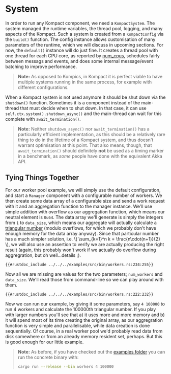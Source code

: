 # System

In order to run any Kompact component, we need a `KompactSystem`. The system managed the runtime variables, the thread pool, logging, and many aspects of the Kompact. Such a system is created from a `KompactConfig` via the `build()` function. The config instance allows customisation of many parameters of the runtime, which we will discuss in upcoming sections. For now, the `default()` instance will do just fine.  It creates a thread pool with one thread for each CPU core, as reported by [num_cpus](https://crates.io/crates/num_cpus), schedules fairly between messags and events, and does some internal message/event batching to improve performance.

> **Note:** As opposed to Kompics, in Kompact it is perfect viable to have multiple systems running in the same process, for example with different configurations.

When a Kompact system is not used anymore it should be shut down via the `shutdown()` function. Sometimes it is a component instead of the main-thread that must decide when to shut down. In that case, it can use `self.ctx.system().shutdown_async()` and the main-thread can wait for this complete with `await_termination()`. 

> **Note:** Neither `shutdown_async()` nor `await_termination()` has a particularly efficient implementation, as this should be a relatively rare thing to do in the lifetime of a Kompact system, and thus doesn't warrant optimisation at this point. That also means, though, that `await_termination()` should definitely **not** be used as a timing marker in a benchmark, as *some* people have done with the equivalent Akka API.

## Tying Things Together

For our worker pool example, we will simply use the default configuration, and start a `Manager` component with a configurable number of workers. We then create some data array of a configurable size and send a work request with it and an aggregation function to the manager instance. We'll use simple addition with overflow as our aggregation function, which means our neutral element is `0u64`. The data array we'll generate is simply the integers from `1` to `data_size`, which means our aggregate will actually calculate a [triangular number](https://en.wikipedia.org/wiki/Triangular_number) (modulo overflows, for which we probably don't have enough memory for the data array anyway). Since that particular number has a much simpler solution, i.e. \\( \sum_{k=1}^n k = \frac{n\cdot(n+1)}{2} \\), we will also use an assertion to verify we are actually producing the right result (again, this probably won't work if we actually do overflow during aggregration, but oh well...details ;).

```rust,edition2018,no_run,noplaypen
{{#rustdoc_include ../../../examples/src/bin/workers.rs:234:255}}
```

Now all we are missing are values for the two parameters; `num_workers` and `data_size`. We'll read those from command-line so we can play around with them.

```rust,edition2018,no_run,noplaypen
{{#rustdoc_include ../../../examples/src/bin/workers.rs:222:232}}
```

Now we can run our example, by giving it some parameters, say `4 100000` to run 4 workers and calculate the 100000th triangular number. If you play with larger numbers you'll see that a) it uses more and more memory and b) it will spend most of its time creating the original array, as our aggregration function is very simple and parallelisable, while data creation is done sequentially. Of course, in a real worker pool we'd probably read data from disk somewhere or from an already memory resident set, perhaps. But this is good enough for our little example.

> **Note:** As before, if you have checked out the [examples folder](https://github.com/kompics/kompact/tree/master/docs/examples) you can run the concrete binary with:
> ```bash
> cargo run --release --bin workers 4 100000
> ```

